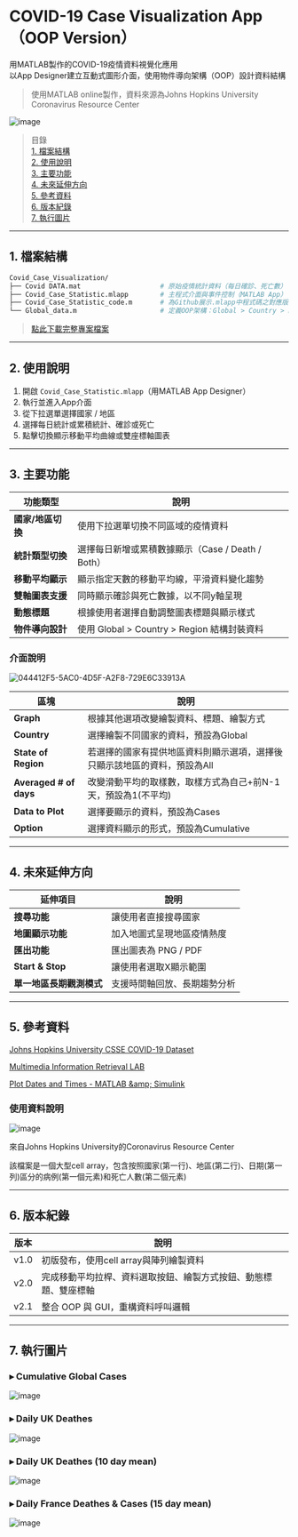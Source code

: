 # COVID-19 Case Visualization App（OOP Version）

用MATLAB製作的COVID-19疫情資料視覺化應用  
以App Designer建立互動式圖形介面，使用物件導向架構（OOP）設計資料結構  
> 使用MATLAB online製作，資料來源為Johns Hopkins University Coronavirus Resource Center  

![image](https://github.com/user-attachments/assets/1f9cc74a-729f-4279-815b-a299dd7c298f)

> 目錄  
> [1. 檔案結構](#1-檔案結構)  
> [2. 使用說明](#2-使用說明)  
> [3. 主要功能](#3-主要功能)  
> [4. 未來延伸方向](#4-未來延伸方向)  
> [5. 參考資料](#5-參考資料)  
> [6. 版本紀錄](#6-版本紀錄)  
> [7. 執行圖片](#7-執行圖片)  

---

## 1. 檔案結構

```bash
Covid_Case_Visualization/
├── Covid DATA.mat                    # 原始疫情統計資料（每日確診、死亡數）
├── Covid_Case_Statistic.mlapp        # 主程式介面與事件控制（MATLAB App）
├── Covid_Case_Statistic_code.m       # 為Github展示.mlapp中程式碼之對應版本
└── Global_data.m                     # 定義OOP架構：Global > Country > Region

```
> [點此下載完整專案檔案](https://drive.google.com/drive/folders/1s-ahcmWuNj28gGe-XnjFN7_mTLU6lVp7?usp=sharing)

---

## 2. 使用說明

1. 開啟 `Covid_Case_Statistic.mlapp`（用MATLAB App Designer）
2. 執行並進入App介面
3. 從下拉選單選擇國家 / 地區
4. 選擇每日統計或累積統計、確診或死亡
5. 點擊切換顯示移動平均曲線或雙座標軸圖表

---

## 3. 主要功能

|   功能類型    |                  說明                     |
|-----------|--------------------------------------------|
|**國家/地區切換**|使用下拉選單切換不同區域的疫情資料              |
|**統計類型切換**|選擇每日新增或累積數據顯示（Case / Death / Both）|
|**移動平均顯示**|顯示指定天數的移動平均線，平滑資料變化趨勢        |
|**雙軸圖表支援**|同時顯示確診與死亡數據，以不同y軸呈現             |
|**動態標題**    |根據使用者選擇自動調整圖表標題與顯示樣式          |
|**物件導向設計**|使用 Global > Country > Region 結構封裝資料     |

### 介面說明

![044412F5-5AC0-4D5F-A2F8-729E6C33913A](https://github.com/user-attachments/assets/2a26109f-e80f-40ec-a119-151bd194c29e)

|區塊|說明|
|----------------------|------------------------------------|
|**Graph**             |根據其他選項改變繪製資料、標題、繪製方式|
|**Country**           |選擇繪製不同國家的資料，預設為Global|
|**State of Region**   |若選擇的國家有提供地區資料則顯示選項，選擇後只顯示該地區的資料，預設為All|
|**Averaged # of days**|改變滑動平均的取樣數，取樣方式為自己+前N-1天，預設為1(不平均)|
|**Data to Plot**      |選擇要顯示的資料，預設為Cases|
|**Option**            |選擇資料顯示的形式，預設為Cumulative|

---

## 4. 未來延伸方向

|延伸項目|說明|
|----------| ------------------------ |
|**搜尋功能**            | 讓使用者直接搜尋國家           |
|**地圖顯示功能**         | 加入地圖式呈現地區疫情熱度            |
|**匯出功能**            | 匯出圖表為 PNG / PDF |
|**Start & Stop**       | 讓使用者選取X顯示範圍         |
|**單一地區長期觀測模式**| 支援時間軸回放、長期趨勢分析           |

---

## 5. 參考資料

[Johns Hopkins University CSSE COVID-19 Dataset](https://coronavirus.jhu.edu/map.html)  

[Multimedia Information Retrieval LAB](http://mirlab.org/jang/books/matlabprogramming4beginner/03-1_basicPlotXY.asp?title=3-1%20%B0%F2%A5%BB%AA%BA%A4G%BA%FB%C3%B8%B9%CF%AB%FC%A5O)  

[Plot Dates and Times - MATLAB \&amp; Simulink](https://ww2.mathworks.cn/help/matlab/matlab_prog/plot-dates-and-times.html)  

### 使用資料說明

![image](https://github.com/user-attachments/assets/f16e4f7c-05d2-4ddf-a26a-8b35fe77f7d5)

來自Johns Hopkins University的Coronavirus Resource Center  

該檔案是一個大型cell array，包含按照國家(第一行)、地區(第二行)、日期(第一列)區分的病例(第一個元素)和死亡人數(第二個元素)

---

## 6. 版本紀錄

|版本|說明|
|----|-------------------------- |
|v1.0|初版發布，使用cell array與陣列繪製資料|
|v2.0|完成移動平均拉桿、資料選取按鈕、繪製方式按鈕、動態標題、雙座標軸|
|v2.1|整合 OOP 與 GUI，重構資料呼叫邏輯|

---

## 7. 執行圖片

### ▸ Cumulative Global Cases
![image](https://github.com/user-attachments/assets/49cf0d73-4135-401f-877a-ff751cb0fe4e)

### ▸ Daily UK Deathes
![image](https://github.com/user-attachments/assets/f55bb472-8856-4948-bebb-41ba5846ca44)

### ▸ Daily UK Deathes (10 day mean)
![image](https://github.com/user-attachments/assets/be0d1f25-d437-46f3-a397-5865fb6a3412)

### ▸ Daily France Deathes & Cases (15 day mean)
![image](https://github.com/user-attachments/assets/da079bd4-4ca0-46a2-922b-ae4765a0e77b)



